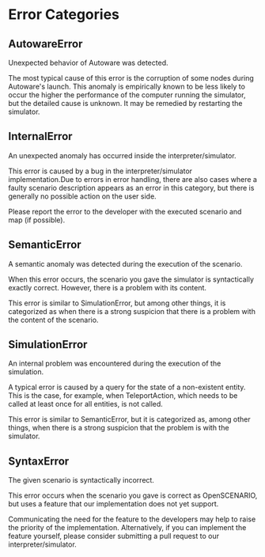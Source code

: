 # Error Categories

## AutowareError

Unexpected behavior of Autoware was detected.

The most typical cause of this error is the corruption of some nodes during Autoware's launch.
This anomaly is empirically known to be less likely to occur the higher the performance of the computer running the simulator, but the detailed cause is unknown.
It may be remedied by restarting the simulator.

## InternalError

An unexpected anomaly has occurred inside the interpreter/simulator.

This error is caused by a bug in the interpreter/simulator implementation.Due to errors in error handling, there are also cases where a faulty scenario description appears as an error in this category, but there is generally no possible action on the user side.

Please report the error to the developer with the executed scenario and map (if possible).

## SemanticError

A semantic anomaly was detected during the execution of the scenario.

When this error occurs, the scenario you gave the simulator is syntactically exactly correct.
However, there is a problem with its content.

This error is similar to SimulationError, but among other things, it is categorized as when there is a strong suspicion that there is a problem with the content of the scenario.

## SimulationError

An internal problem was encountered during the execution of the simulation.

A typical error is caused by a query for the state of a non-existent entity. This is the case, for example, when TeleportAction, which needs to be called at least once for all entities, is not called.

This error is similar to SemanticError, but it is categorized as, among other things, when there is a strong suspicion that the problem is with the simulator.

## SyntaxError

The given scenario is syntactically incorrect.

This error occurs when the scenario you gave is correct as OpenSCENARIO, but uses a feature that our implementation does not yet support.

Communicating the need for the feature to the developers may help to raise the priority of the implementation.
Alternatively, if you can implement the feature yourself, please consider submitting a pull request to our interpreter/simulator.
